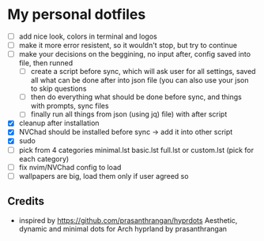 # My personal dotfiles

- [ ] add nice look, colors in terminal and logos
- [ ] make it more error resistent, so it wouldn't stop, but try to continue
- [ ] make your decisions on the beggining, no input after, config saved into file, then runned
    - [ ] create a script before sync, which will ask user for all settings, saved all what can be done after into json file (you can also use your json to skip questions 
    - [ ] then do everything what should be done before sync, and things with prompts, sync files
    - [ ] finally run all things from json (using jq) file) with after script
- [x] cleanup after installation
- [x] NVChad should be installed before sync -> add it into other script
- [x] sudo
- [ ] pick from 4 categories minimal.lst basic.lst full.lst or custom.lst (pick for each category)
- [ ] fix nvim/NVChad config to load
- [ ] wallpapers are big, load them only if user agreed so

## Credits

- inspired by https://github.com/prasanthrangan/hyprdots Aesthetic, dynamic and minimal dots for Arch hyprland by prasanthrangan
